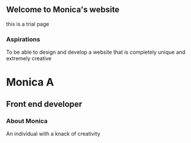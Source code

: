 ## Welcome to Monica's website

this is a trial page
### Aspirations
To be able to design and develop a website that is completely unique and extremely creative
# Monica A
## Front end developer




### About Monica

An individual with a knack of creativity
